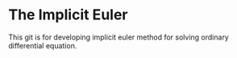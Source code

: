 # The Implicit Euler

This git is for developing implicit euler method for solving ordinary differential equation.
